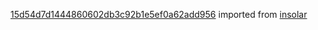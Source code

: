 [15d54d7d1444860602db3c92b1e5ef0a62add956](https://github.com/insolar/insolar/commit/15d54d7d1444860602db3c92b1e5ef0a62add956) imported from [insolar](https://github.com/insolar/insolar)
